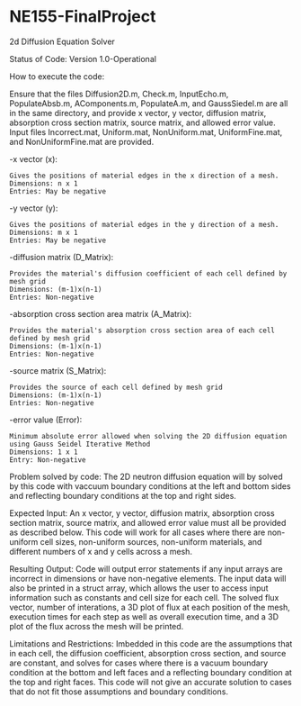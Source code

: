 # NE155-FinalProject
2d Diffusion Equation Solver

Status of Code: Version 1.0-Operational

How to execute the code: 

Ensure that the files Diffusion2D.m, Check.m, InputEcho.m, PopulateAbsb.m, AComponents.m, PopulateA.m, and GaussSiedel.m are all in the same directory, and provide x vector, y vector, diffusion matrix, absorption cross section matrix, source matrix, and allowed error value. Input files Incorrect.mat, Uniform.mat, NonUniform.mat, UniformFine.mat, and NonUniformFine.mat are provided. 

  -x vector (x):
  
    Gives the positions of material edges in the x direction of a mesh. 
    Dimensions: n x 1
    Entries: May be negative
    
  -y vector (y): 
  
    Gives the positions of material edges in the y direction of a mesh. 
    Dimensions: m x 1
    Entries: May be negative
    
  -diffusion matrix (D_Matrix): 
  
    Provides the material's diffusion coefficient of each cell defined by mesh grid
    Dimensions: (m-1)x(n-1)
    Entries: Non-negative
    
  -absorption cross section area matrix (A_Matrix):
  
    Provides the material's absorption cross section area of each cell defined by mesh grid
    Dimensions: (m-1)x(n-1)
    Entries: Non-negative
    
  -source matrix (S_Matrix):
  
    Provides the source of each cell defined by mesh grid
    Dimensions: (m-1)x(n-1)
    Entries: Non-negative
    
  -error value (Error): 
  
    Minimum absolute error allowed when solving the 2D diffusion equation using Gauss Seidel Iterative Method
    Dimensions: 1 x 1
    Entry: Non-negative

Problem solved by code:
The 2D neutron diffusion equation will by solved by this code with vaccuum boundary conditions at the left and bottom sides and reflecting boundary conditions at the top and right sides. 

Expected Input:
An x vector, y vector, diffusion matrix, absorption cross section matrix, source matrix, and allowed error value must all be provided as described below. This code will work for all cases where there are non-uniform cell sizes, non-uniform sources, non-uniform materials, and different numbers of x and y cells across a mesh.
  
Resulting Output:
Code will output error statements if any input arrays are incorrect in dimensions or have non-negative elements. The input data will also be printed in a struct array, which allows the user to access input information such as constants and cell size for each cell. The solved flux vector, number of interations, a 3D plot of flux at each position of the mesh, execution times for each step as well as overall execution time, and a 3D plot of the flux across the mesh will be printed. 

Limitations and Restrictions:
Imbedded in this code are the assumptions that in each cell, the diffusion coefficient, absorption cross section, and source are constant, and solves for cases where there is a vacuum boundary condition at the bottom and left faces and a reflecting boundary condition at the top and right faces. This code will not give an accurate solution to cases that do not fit those assumptions and boundary conditions.

